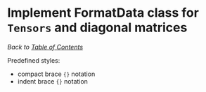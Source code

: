 # Implement FormatData class for `Tensors` and diagonal matrices

_Back to [Table of Contents](../README.md)_

Predefined styles:
* compact brace `{}` notation
* indent brace `{}` notation

